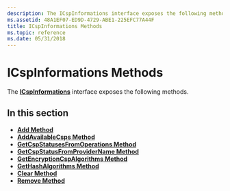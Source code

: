 ```yaml
---
description: The ICspInformations interface exposes the following methods.
ms.assetid: 48A1EF07-ED9D-4729-ABE1-225EFC77A44F
title: ICspInformations Methods
ms.topic: reference
ms.date: 05/31/2018
---
```


# ICspInformations Methods

The [**ICspInformations**](/windows/desktop/api/CertEnroll/nn-certenroll-icspinformations) interface exposes the following methods.

## In this section

-   [**Add Method**](/windows/desktop/api/CertEnroll/nf-certenroll-icspinformations-add)
-   [**AddAvailableCsps Method**](/windows/desktop/api/CertEnroll/nf-certenroll-icspinformations-addavailablecsps)
-   [**GetCspStatusesFromOperations Method**](/windows/desktop/api/CertEnroll/nf-certenroll-icspinformations-getcspstatusesfromoperations)
-   [**GetCspStatusFromProviderName Method**](/windows/desktop/api/CertEnroll/nf-certenroll-icspinformations-getcspstatusfromprovidername)
-   [**GetEncryptionCspAlgorithms Method**](/windows/desktop/api/CertEnroll/nf-certenroll-icspinformations-getencryptioncspalgorithms)
-   [**GetHashAlgorithms Method**](/windows/desktop/api/CertEnroll/nf-certenroll-icspinformations-gethashalgorithms)
-   [**Clear Method**](/windows/desktop/api/CertEnroll/nf-certenroll-icspinformations-clear)
-   [**Remove Method**](/windows/desktop/api/CertEnroll/nf-certenroll-icspinformations-remove)

 

 



